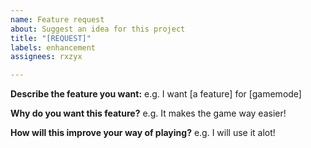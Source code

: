 ```yaml
---
name: Feature request
about: Suggest an idea for this project
title: "[REQUEST]"
labels: enhancement
assignees: rxzyx

---
```


**Describe the feature you want:**
e.g. I want [a feature] for [gamemode]

**Why do you want this feature?**
e.g. It makes the game way easier!

**How will this improve your way of playing?**
e.g. I will use it alot!
